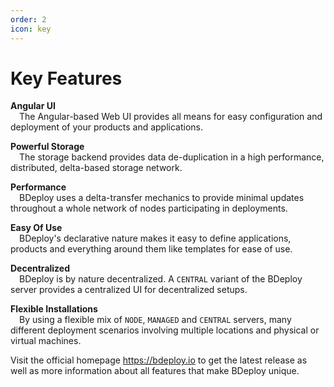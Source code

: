 ```yaml
---
order: 2
icon: key
---
```

# Key Features

**Angular UI**  
&emsp;The Angular-based Web UI provides all means for easy configuration and deployment of your products and applications.

**Powerful Storage**  
&emsp;The storage backend provides data de-duplication in a high performance, distributed, delta-based storage network.

**Performance**  
&emsp;BDeploy uses a delta-transfer mechanics to provide minimal updates throughout a whole network of nodes participating in deployments.

**Easy Of Use**  
&emsp;BDeploy's declarative nature makes it easy to define applications, products and everything around them like templates for ease of use.

**Decentralized**  
&emsp;BDeploy is by nature decentralized. A `CENTRAL` variant of the BDeploy server provides a centralized UI for decentralized setups.

**Flexible Installations**  
&emsp;By using a flexible mix of `NODE`, `MANAGED` and `CENTRAL` servers, many different deployment scenarios involving multiple locations and physical or virtual machines.

Visit the official homepage https://bdeploy.io to get the latest release as well as more information about all features that make BDeploy unique.